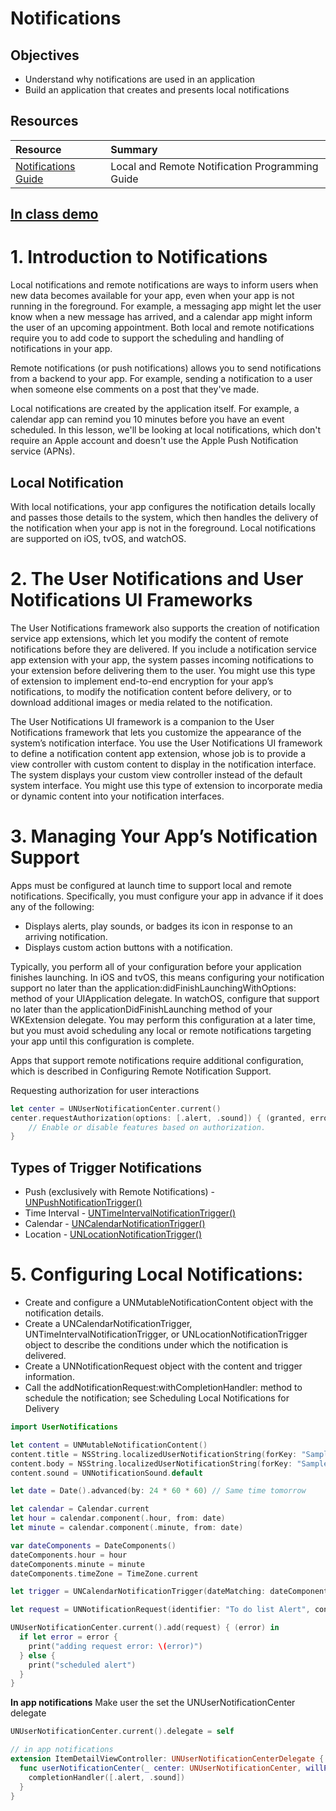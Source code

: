 # Notifications

## Objectives

- Understand why notifications are used in an application
- Build an application that creates and presents local notifications

## Resources
|Resource|Summary|
|:------|:------|
|[Notifications Guide](https://developer.apple.com/library/content/documentation/NetworkingInternet/Conceptual/RemoteNotificationsPG/#//apple_ref/doc/uid/TP40008194-CH3-SW1)|Local and Remote Notification Programming Guide|

## [In class demo](https://github.com/joinpursuit/Pursuit-Core-iOS-ToDoList-Local-Notifications)

# 1. Introduction to Notifications

Local notifications and remote notifications are ways to inform users when new data becomes available for your app, even when your app is not running in the foreground. For example, a messaging app might let the user know when a new message has arrived, and a calendar app might inform the user of an upcoming appointment. Both local and remote notifications require you to add code to support the scheduling and handling of notifications in your app.

Remote notifications (or push notifications) allows you to send notifications from a backend to your app.  For example, sending a notification to a user when someone else comments on a post that they've made.

Local notifications are created by the application itself.  For example, a calendar app can remind you 10 minutes before you have an event scheduled.  In this lesson, we'll be looking at local notifications, which don't require an Apple account and doesn't use the Apple Push Notification service (APNs).

## Local Notification

With local notifications, your app configures the notification details locally and passes those details to the system, which then handles the delivery of the notification when your app is not in the foreground. Local notifications are supported on iOS, tvOS, and watchOS.

# 2. The User Notifications and User Notifications UI Frameworks

The User Notifications framework also supports the creation of notification service app extensions, which let you modify the content of remote notifications before they are delivered. If you include a notification service app extension with your app, the system passes incoming notifications to your extension before delivering them to the user. You might use this type of extension to implement end-to-end encryption for your app’s notifications, to modify the notification content before delivery, or to download additional images or media related to the notification.

The User Notifications UI framework is a companion to the User Notifications framework that lets you customize the appearance of the system’s notification interface. You use the User Notifications UI framework to define a notification content app extension, whose job is to provide a view controller with custom content to display in the notification interface. The system displays your custom view controller instead of the default system interface. You might use this type of extension to incorporate media or dynamic content into your notification interfaces.

# 3. Managing Your App’s Notification Support

Apps must be configured at launch time to support local and remote notifications. Specifically, you must configure your app in advance if it does any of the following:

* Displays alerts, play sounds, or badges its icon in response to an arriving notification.
* Displays custom action buttons with a notification.

Typically, you perform all of your configuration before your application finishes launching. In iOS and tvOS, this means configuring your notification support no later than the application:didFinishLaunchingWithOptions: method of your UIApplication delegate. In watchOS, configure that support no later than the applicationDidFinishLaunching method of your WKExtension delegate. You may perform this configuration at a later time, but you must avoid scheduling any local or remote notifications targeting your app until this configuration is complete.

Apps that support remote notifications require additional configuration, which is described in Configuring Remote Notification Support.

Requesting authorization for user interactions
```swift
let center = UNUserNotificationCenter.current()
center.requestAuthorization(options: [.alert, .sound]) { (granted, error) in
    // Enable or disable features based on authorization.
}
```

## Types of Trigger Notifications

* Push (exclusively with Remote Notifications) - [UNPushNotificationTrigger()](https://developer.apple.com/documentation/usernotifications/unpushnotificationtrigger)
* Time Interval - [UNTimeIntervalNotificationTrigger()](https://developer.apple.com/documentation/usernotifications/untimeintervalnotificationtrigger)
* Calendar - [UNCalendarNotificationTrigger()](https://developer.apple.com/documentation/usernotifications/uncalendarnotificationtrigger)
* Location - [UNLocationNotificationTrigger()](https://developer.apple.com/documentation/usernotifications/unlocationnotificationtrigger)

# 5. Configuring Local Notifications:

* Create and configure a UNMutableNotificationContent object with the notification details.
* Create a UNCalendarNotificationTrigger, UNTimeIntervalNotificationTrigger, or UNLocationNotificationTrigger object to describe the conditions under which the notification is delivered.
* Create a UNNotificationRequest object with the content and trigger information.
* Call the addNotificationRequest:withCompletionHandler: method to schedule the notification; see Scheduling Local Notifications for Delivery

```swift
import UserNotifications

let content = UNMutableNotificationContent()
content.title = NSString.localizedUserNotificationString(forKey: "Sample Title", arguments: nil)
content.body = NSString.localizedUserNotificationString(forKey: "Sample Body", arguments: nil)
content.sound = UNNotificationSound.default

let date = Date().advanced(by: 24 * 60 * 60) // Same time tomorrow

let calendar = Calendar.current
let hour = calendar.component(.hour, from: date)
let minute = calendar.component(.minute, from: date)

var dateComponents = DateComponents()
dateComponents.hour = hour
dateComponents.minute = minute
dateComponents.timeZone = TimeZone.current

let trigger = UNCalendarNotificationTrigger(dateMatching: dateComponents, repeats: false)

let request = UNNotificationRequest(identifier: "To do list Alert", content: content, trigger: trigger)

UNUserNotificationCenter.current().add(request) { (error) in
  if let error = error {
    print("adding request error: \(error)")
  } else {
    print("scheduled alert")
  }
}
```

**In app notifications**
Make user the set the UNUserNotificationCenter delegate
```swift
UNUserNotificationCenter.current().delegate = self
```

```swift
// in app notifications
extension ItemDetailViewController: UNUserNotificationCenterDelegate {
  func userNotificationCenter(_ center: UNUserNotificationCenter, willPresent notification: UNNotification, withCompletionHandler completionHandler: @escaping (UNNotificationPresentationOptions) -> Void) {
    completionHandler([.alert, .sound])
  }
}
```

